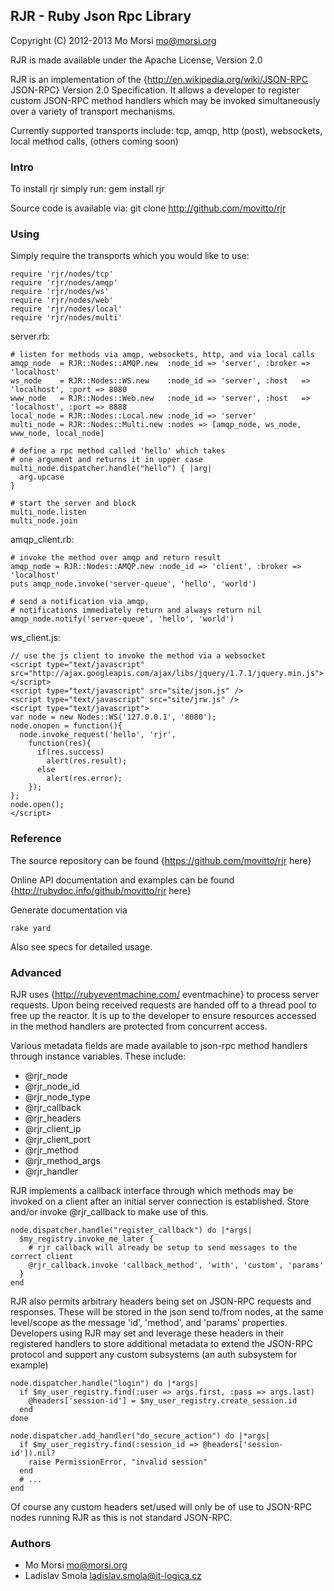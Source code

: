 ## RJR - Ruby Json Rpc Library ##

Copyright (C) 2012-2013 Mo Morsi <mo@morsi.org>

RJR is made available under the Apache License, Version 2.0

RJR is an implementation of the {http://en.wikipedia.org/wiki/JSON-RPC JSON-RPC}
Version 2.0 Specification. It allows a developer to register custom JSON-RPC
method handlers which may be invoked simultaneously over a variety of transport
mechanisms.

Currently supported transports include:
    tcp, amqp, http (post), websockets, local method calls, (others coming soon)

### Intro ###
To install rjr simply run:
    gem install rjr

Source code is available via:
    git clone http://github.com/movitto/rjr

### Using ###

Simply require the transports which you would
like to use:

    require 'rjr/nodes/tcp'
    require 'rjr/nodes/amqp'
    require 'rjr/nodes/ws'
    require 'rjr/nodes/web'
    require 'rjr/nodes/local'
    require 'rjr/nodes/multi'

server.rb:

    # listen for methods via amqp, websockets, http, and via local calls
    amqp_node  = RJR::Nodes::AMQP.new  :node_id => 'server', :broker => 'localhost'
    ws_node    = RJR::Nodes::WS.new    :node_id => 'server', :host   => 'localhost', :port => 8080
    www_node   = RJR::Nodes::Web.new   :node_id => 'server', :host   => 'localhost', :port => 8888
    local_node = RJR::Nodes::Local.new :node_id => 'server'
    multi_node = RJR::Nodes::Multi.new :nodes => [amqp_node, ws_node, www_node, local_node]

    # define a rpc method called 'hello' which takes
    # one argument and returns it in upper case
    multi_node.dispatcher.handle("hello") { |arg|
      arg.upcase
    }

    # start the server and block
    multi_node.listen
    multi_node.join


amqp_client.rb:

    # invoke the method over amqp and return result
    amqp_node = RJR::Nodes::AMQP.new :node_id => 'client', :broker => 'localhost'
    puts amqp_node.invoke('server-queue', 'hello', 'world')

    # send a notification via amqp,
    # notifications immediately return and always return nil
    amqp_node.notify('server-queue', 'hello', 'world')


ws_client.js:

    // use the js client to invoke the method via a websocket
    <script type="text/javascript" src="http://ajax.googleapis.com/ajax/libs/jquery/1.7.1/jquery.min.js"></script>
    <script type="text/javascript" src="site/json.js" />
    <script type="text/javascript" src="site/jrw.js" />
    <script type="text/javascript">
    var node = new Nodes::WS('127.0.0.1', '8080');
    node.onopen = function(){
      node.invoke_request('hello', 'rjr',
        function(res){
          if(res.success)
            alert(res.result);
          else
            alert(res.error);
        });
    };
    node.open();
    </script>

### Reference ###

The source repository can be found {https://github.com/movitto/rjr here}

Online API documentation and examples can be found {http://rubydoc.info/github/movitto/rjr here}

Generate documentation via

    rake yard

Also see specs for detailed usage.

### Advanced ###

RJR uses {http://rubyeventmachine.com/ eventmachine} to process server requests.
Upon being received requests are handed off to a thread pool to free up the reactor.
It is up to the developer to ensure resources accessed in the method handlers
are protected from concurrent access.

Various metadata fields are made available to json-rpc method handlers through
instance variables. These include:


* @rjr_node
* @rjr_node_id
* @rjr_node_type
* @rjr_callback
* @rjr_headers
* @rjr_client_ip
* @rjr_client_port
* @rjr_method
* @rjr_method_args
* @rjr_handler

RJR implements a callback interface through which methods may be invoked on a client
after an initial server connection is established. Store and/or invoke @rjr_callback to make
use of this.

    node.dispatcher.handle("register_callback") do |*args|
      $my_registry.invoke_me_later {
        # rjr callback will already be setup to send messages to the correct client
        @rjr_callback.invoke 'callback_method', 'with', 'custom', 'params'
      }
    end

RJR also permits arbitrary headers being set on JSON-RPC requests and responses. These
will be stored in the json send to/from nodes, at the same level/scope as the message
'id', 'method', and 'params' properties. Developers using RJR may set and leverage these headers
in their registered handlers to store additional metadata to extend the JSON-RPC protocol and
support any custom subsystems (an auth subsystem for example)

    node.dispatcher.handle("login") do |*args|
      if $my_user_registry.find(:user => args.first, :pass => args.last)
        @headers['session-id'] = $my_user_registry.create_session.id
      end
    done

    node.dispatcher.add_handler("do_secure_action") do |*args|
      if $my_user_registry.find(:session_id => @headers['session-id']).nil?
        raise PermissionError, "invalid session"
      end
      # ...
    end

Of course any custom headers set/used will only be of use to JSON-RPC nodes running
RJR as this is not standard JSON-RPC.


### Authors ###
* Mo Morsi <mo@morsi.org>
* Ladislav Smola <ladislav.smola@it-logica.cz>
